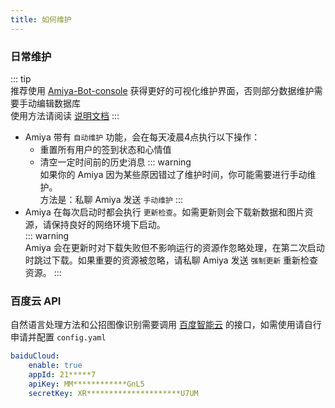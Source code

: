 ```yaml
---
title: 如何维护
---
```


### 日常维护

::: tip <br>
推荐使用 [Amiya-Bot-console](https://github.com/AmiyaBot/Amiya-Bot-console) 获得更好的可视化维护界面，否则部分数据维护需要手动编辑数据库<br>
使用方法请阅读 [说明文档](/docs/amiyaConsole/)
:::

- Amiya 带有 `自动维护` 功能，会在每天凌晨4点执行以下操作：
    - 重置所有用户的签到状态和心情值
    - 清空一定时间前的历史消息
      ::: warning <br>
      如果你的 Amiya 因为某些原因错过了维护时间，你可能需要进行手动维护。<br>
      方法是：私聊 Amiya 发送 `手动维护`
      :::
- Amiya 在每次启动时都会执行 `更新检查`。如需更新则会下载新数据和图片资源，请保持良好的网络环境下启动。<br>
  ::: warning <br>
  Amiya 会在更新时对下载失败但不影响运行的资源作忽略处理，在第二次启动时跳过下载。如果重要的资源被忽略，请私聊 Amiya 发送 `强制更新` 重新检查资源。
  :::

### 百度云 API

自然语言处理方法和公招图像识别需要调用 [百度智能云](https://cloud.baidu.com/) 的接口，如需使用请自行申请并配置 `config.yaml`

```yaml
baiduCloud:
    enable: true
    appId: 21*****7
    apiKey: MM************GnL5
    secretKey: XR*********************U7UM
```
